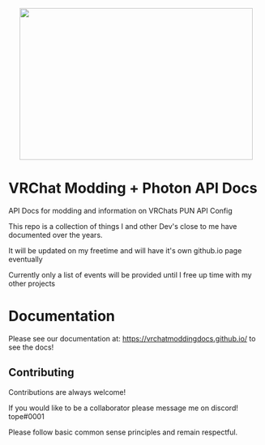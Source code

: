 
<p align="center">
  <img width="460" height="300" src="https://avatars.githubusercontent.com/u/104320096?s=400&u=650ef84abf1cf1a6fcd72b9cd9dbc037818640a0&v=40">
</p>


# VRChat Modding + Photon API Docs

API Docs for modding and information on VRChats PUN API Config

This repo is a collection of things I and other Dev's close to me have documented over the years.

It will be updated on my freetime and will have it's own github.io page eventually

Currently only a list of events will be provided until I free up time with my other projects

# Documentation

Please see our documentation at: https://vrchatmoddingdocs.github.io/ to see the docs!

## Contributing

Contributions are always welcome!

If you would like to be a collaborator please message me on discord! tope#0001

Please follow basic common sense principles and remain respectful.

